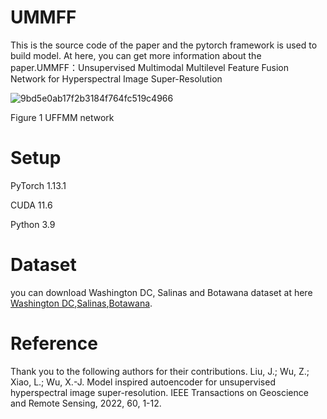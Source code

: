 # UMMFF

This is the source code of the paper and the pytorch framework is used to build model. At here, you can get more information about the paper.UMMFF：Unsupervised Multimodal Multilevel Feature Fusion Network for Hyperspectral Image Super-Resolution

![9bd5e0ab17f2b3184f764fc519c4966](https://github.com/mengyao72/UMMFF/assets/133936932/5ae1c153-81c8-4801-b9d4-6822f1320b3a)


Figure 1 UFFMM network

# Setup

PyTorch 1.13.1

CUDA 11.6

Python 3.9

# Dataset
you can download Washington DC, Salinas and Botawana dataset at here [Washington DC](https://engineering.purdue.edu/~biehl/MultiSpec/hyperspectral.html),[Salinas](http://www.ehu.eus/ccwintco/index.php/Hyperspectral_Remote_Sensing_Scenes#Pavia_University_scene),[Botawana](https://www.ehu.eus/ccwintco/index.php/Hyperspectral_Remote_Sensing_Scenes).
# Reference
Thank you to the following authors for their contributions.
Liu, J.; Wu, Z.; Xiao, L.; Wu, X.-J. Model inspired autoencoder for unsupervised hyperspectral image super-resolution. IEEE Transactions on Geoscience and Remote Sensing, 2022, 60, 1-12.

